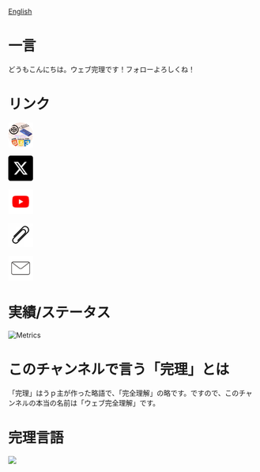 [English](https://github.com/webfullsympathy/webfullsympathy/blob/main/English_README.md)

# 一言

どうもこんにちは。ウェブ完理です！フォローよろしくね！

# リンク

<a href="https://webfullsympathy.github.io/"><img src="https://raw.githubusercontent.com/webfullsympathy/webfullsympathy/refs/heads/main/maruprofile.png" width="10%"></a>

<a href="https://x.com/webfullsympathy"><img src="https://raw.githubusercontent.com/webfullsympathy/webfullsympathy/refs/heads/main/x.png" width="10%"></a>

<a href="https://youtube.com/@webfullsympathy"><img src="https://raw.githubusercontent.com/webfullsympathy/webfullsympathy/refs/heads/main/youtube.png" width="10%"></a>

<a href="https://lit.link/webfullsympathy"><img src="https://raw.githubusercontent.com/webfullsympathy/webfullsympathy/refs/heads/main/clip.png" width="10%"></a>

<a href="mailto:webfullsympathy@ymail.ne.jp"><img src="https://raw.githubusercontent.com/webfullsympathy/webfullsympathy/refs/heads/main/mail.png" width="10%"></a>

# 実績/ステータス
![Metrics](/github-metrics.svg)


# このチャンネルで言う「完理」とは
「完理」はうｐ主が作った略語で、「完全理解」の略です。ですので、このチャンネルの本当の名前は「ウェブ完全理解」です。


# 完理言語
<img src="https://skillicons.dev/icons?i=html,css,js,python&perline=2">
